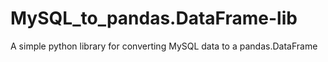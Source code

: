 # MySQL_to_pandas.DataFrame-lib
A simple python library for converting MySQL data to a pandas.DataFrame
